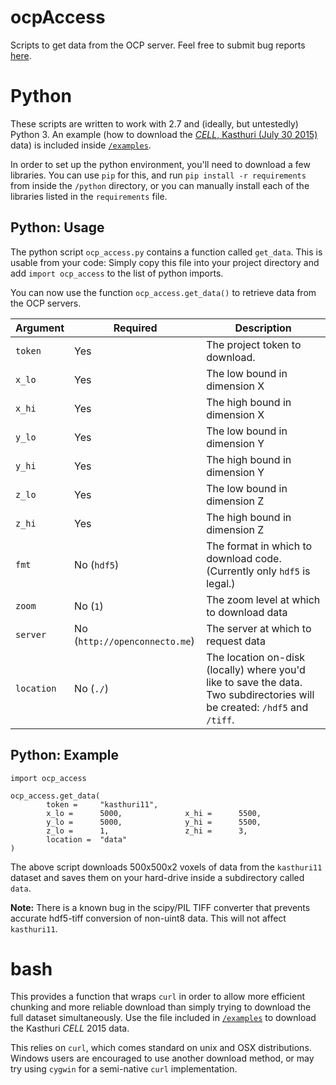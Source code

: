# ocpAccess
Scripts to get data from the OCP server. Feel free to submit bug reports [here](https://github.com/openconnectome/ocpAccess/issues).


# Python
These scripts are written to work with 2.7 and (ideally, but untestedly) Python 3. An example (how to download the [*CELL*, Kasthuri (July 30 2015)](http://www.openconnectomeproject.org/#!kasthuri11/c12r2) data) is included inside [`/examples`](https://github.com/openconnectome/ocpAccess/tree/master/python/examples).

In order to set up the python environment, you'll need to download a few libraries. You can use `pip` for this, and run `pip install -r requirements` from inside the `/python` directory, or you can manually install each of the libraries listed in the `requirements` file.

## Python: Usage
The python script `ocp_access.py` contains a function called `get_data`. This is usable from your code: Simply copy this file into your project directory and add `import ocp_access` to the list of python imports.

You can now use the function `ocp_access.get_data()` to retrieve data from the OCP servers.

| Argument | Required | Description |
|----------|----------|-------------|
| `token` | Yes | The project token to download. |
| `x_lo` | Yes | The low bound in dimension X |
| `x_hi` | Yes | The high bound in dimension X |
| `y_lo` | Yes | The low bound in dimension Y |
| `y_hi` | Yes | The high bound in dimension Y |
| `z_lo` | Yes | The low bound in dimension Z |
| `z_hi` | Yes | The high bound in dimension Z |
| `fmt` | No (`hdf5`) | The format in which to download code. (Currently only `hdf5` is legal.) |
| `zoom` | No (`1`) | The zoom level at which to download data |
| `server` | No (`http://openconnecto.me`) | The server at which to request data |
| `location` | No (`./`) | The location on-disk (locally) where you'd like to save the data. Two subdirectories will be created: `/hdf5` and `/tiff`. |

## Python: Example

```
import ocp_access

ocp_access.get_data(
        token =     "kasthuri11",
        x_lo =      5000,              x_hi =      5500,
        y_lo =      5000,              y_hi =      5500,
        z_lo =      1,                 z_hi =      3,
        location =  "data"
)
```

The above script downloads 500x500x2 voxels of data from the `kasthuri11` dataset and saves them on your hard-drive inside a subdirectory called `data`.

**Note:** There is a known bug in the scipy/PIL TIFF converter that prevents accurate hdf5-tiff conversion of non-uint8 data. This will not affect `kasthuri11`.


# bash
This provides a function that wraps `curl` in order to allow more efficient chunking and more reliable download than simply trying to download the full dataset simultaneously. Use the file included in [`/examples`](https://github.com/openconnectome/ocpAccess/tree/master/bash/examples) to download the Kasthuri *CELL* 2015 data.

This relies on `curl`, which comes standard on unix and OSX distributions. Windows users are encouraged to use another download method, or may try using `cygwin` for a semi-native `curl` implementation.
